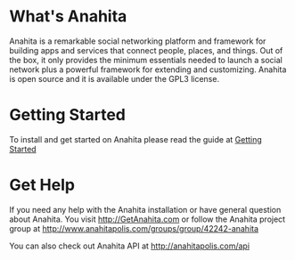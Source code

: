 What's Anahita
============== 
Anahita is a remarkable social networking platform and framework for building apps and services that connect people, places, and things. 
Out of the box, it only provides the minimum essentials needed to launch a social network plus a powerful framework for extending and customizing. 
Anahita is open source and it is available under the GPL3 license. 

Getting Started
=========================================
To install and get started on Anahita please read the guide at [Getting Started](https://github.com/anahitasocial/anahita/wiki/Getting-started)

Get Help
========
If you need any help with the Anahita installation or have general question about Anahita. You visit http://GetAnahita.com or follow the Anahita project group at http://www.anahitapolis.com/groups/group/42242-anahita

You can also check out Anahita API at http://anahitapolis.com/api
